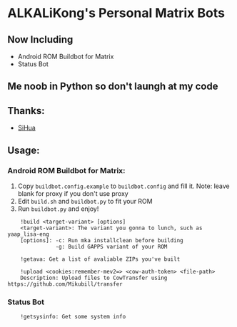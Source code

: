 # ALKALiKong's Personal Matrix Bots

## Now Including
* Android ROM Buildbot for Matrix
* Status Bot

## Me noob in Python so don't laungh at my code

## Thanks:
* [SiHua](https://github.com/zxc135781)

## Usage:
### Android ROM Buildbot for Matrix:
1. Copy `buildbot.config.example` to `buildbot.config` and fill it. Note: leave blank for proxy if you don't use proxy
2. Edit `build.sh` and `buildbot.py` to fit your ROM
3. Run `buildbot.py` and enjoy!
```
    !build <target-variant> [options]
    <target-variant>: The variant you gonna to lunch, such as yaap_lisa-eng
    [options]: -c: Run mka installclean before building
               -g: Build GAPPS variant of your ROM
```
```
    !getava: Get a list of avaliable ZIPs you've built
```
```
    !upload <cookies:remember-mev2=> <cow-auth-token> <file-path>
    Description: Upload files to CowTransfer using https://github.com/Mikubill/transfer
```
### Status Bot
```
    !getsysinfo: Get some system info
```